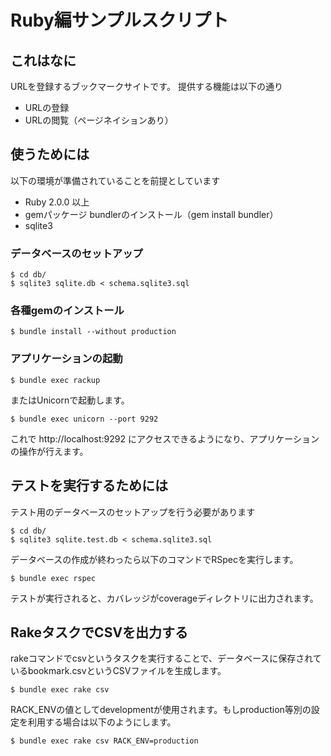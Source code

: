 # Ruby編サンプルスクリプト

## これはなに
URLを登録するブックマークサイトです。
提供する機能は以下の通り

- URLの登録
- URLの閲覧（ページネイションあり）

## 使うためには

以下の環境が準備されていることを前提としています

- Ruby 2.0.0 以上
- gemパッケージ bundlerのインストール（gem install bundler）
- sqlite3

### データベースのセットアップ
```
$ cd db/
$ sqlite3 sqlite.db < schema.sqlite3.sql
```

### 各種gemのインストール

```
$ bundle install --without production
```

### アプリケーションの起動

```
$ bundle exec rackup
```

またはUnicornで起動します。

```
$ bundle exec unicorn --port 9292
```

これで http://localhost:9292 にアクセスできるようになり、アプリケーションの操作が行えます。

## テストを実行するためには

テスト用のデータベースのセットアップを行う必要があります

```
$ cd db/
$ sqlite3 sqlite.test.db < schema.sqlite3.sql
```

データベースの作成が終わったら以下のコマンドでRSpecを実行します。

```
$ bundle exec rspec
```

テストが実行されると、カバレッジがcoverageディレクトリに出力されます。

## RakeタスクでCSVを出力する

rakeコマンドでcsvというタスクを実行することで、データベースに保存されているbookmark.csvというCSVファイルを生成します。

```
$ bundle exec rake csv
```

RACK_ENVの値としてdevelopmentが使用されます。もしproduction等別の設定を利用する場合は以下のようにします。

```
$ bundle exec rake csv RACK_ENV=production
```

